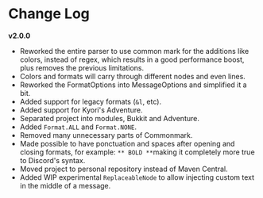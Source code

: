 # Change Log

**v2.0.0**

* Reworked the entire parser to use common mark for the additions like colors, instead of regex, which results in a good performance boost, plus removes the previous limitations.
* Colors and formats will carry through different nodes and even lines.
* Reworked the FormatOptions into MessageOptions and simplified it a bit.
* Added support for legacy formats \(`&l`, etc\).
* Added support for Kyori's Adventure.
* Separated project into modules, Bukkit and Adventure.
* Added `Format.ALL` and `Format.NONE`.
* Removed many unnecessary parts of Commonmark.
* Made possible to have ponctuation and spaces after opening and closing formats, for example: `** BOLD **`making it completely more true to Discord's syntax.
* Moved project to personal repository instead of Maven Central.
* Added WIP experimental `ReplaceableNode` to allow injecting custom text in the middle of a message.

